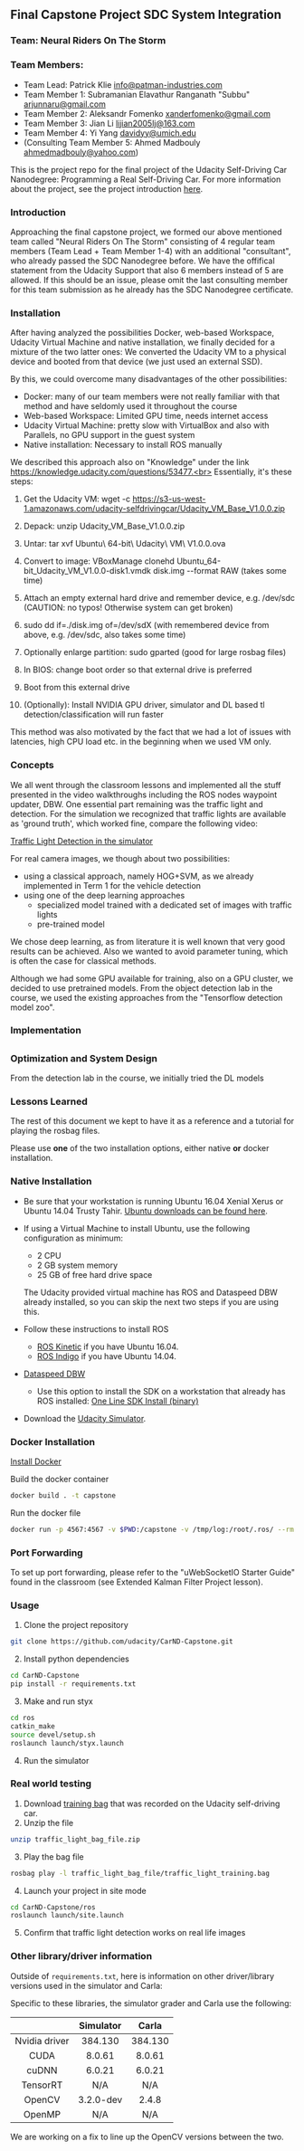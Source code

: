 ## Final Capstone Project SDC System Integration
### Team: Neural Riders On The Storm
### Team Members:
* Team Lead: Patrick Klie <info@patman-industries.com>
* Team Member 1: Subramanian Elavathur Ranganath "Subbu" <arjunnaru@gmail.com>
* Team Member 2: Aleksandr Fomenko <xanderfomenko@gmail.com>
* Team Member 3: Jian Li <lijian2005lj@163.com>
* Team Member 4: Yi Yang <davidyy@umich.edu>
* (Consulting Team Member 5: Ahmed Madbouly <ahmedmadbouly@yahoo.com>)


This is the project repo for the final project of the Udacity Self-Driving Car Nanodegree: Programming a Real Self-Driving Car. For more information about the project, see the project introduction [here](https://classroom.udacity.com/nanodegrees/nd013/parts/6047fe34-d93c-4f50-8336-b70ef10cb4b2/modules/e1a23b06-329a-4684-a717-ad476f0d8dff/lessons/462c933d-9f24-42d3-8bdc-a08a5fc866e4/concepts/5ab4b122-83e6-436d-850f-9f4d26627fd9).

### Introduction

Approaching the final capstone project, we formed our above mentioned team called "Neural Riders On The Storm" consisting of 4 regular team members (Team Lead + Team Member 1-4) with an additional "consultant", who already passed the SDC Nanodegree before. We have the offifical statement from the Udacity Support that also 6 members instead of 5 are allowed. If this should be an issue, please omit the last consulting member for this team submission as he already has the SDC Nanodegree certificate.

### Installation

After having analyzed the possibilities Docker, web-based Workspace, Udacity Virtual Machine and native installation, we finally decided for a mixture of the two latter ones: We converted the Udacity VM to a physical device and booted from that device (we just used an external SSD).

By this, we could overcome many disadvantages of the other possibilities:

* Docker: many of our team members were not really familiar with that method and have seldomly used it throughout the course
* Web-based Workspace: Limited GPU time, needs internet access
* Udacity Virtual Machine: pretty slow with VirtualBox and also with Parallels, no GPU support in the guest system
* Native installation: Necessary to install ROS manually

We described this approach also on "Knowledge" under the link https://knowledge.udacity.com/questions/53477.<br>
Essentially, it's these steps:

1. Get the Udacity VM: wget -c https://s3-us-west-1.amazonaws.com/udacity-selfdrivingcar/Udacity_VM_Base_V1.0.0.zip

2. Depack: unzip Udacity_VM_Base_V1.0.0.zip

3. Untar: tar xvf Ubuntu\ 64-bit\ Udacity\ VM\ V1.0.0.ova

4. Convert to image: VBoxManage clonehd Ubuntu_64-bit_Udacity_VM_V1.0.0-disk1.vmdk disk.img --format RAW (takes some time)

5. Attach an empty external hard drive and remember device, e.g. /dev/sdc (CAUTION: no typos! Otherwise system can get broken)

6. sudo dd if=./disk.img of=/dev/sdX (with remembered device from above, e.g. /dev/sdc, also takes some time)

7. Optionally enlarge partition: sudo gparted (good for large rosbag files)

8. In BIOS: change boot order so that external drive is preferred

9. Boot from this external drive

10. (Optionally): Install NVIDIA GPU driver, simulator and DL based tl detection/classification will run faster

This method was also motivated by the fact that we had a lot of issues with latencies, high CPU load etc. in the beginning when we used VM only.

### Concepts

We all went through the classroom lessons and implemented all the stuff presented in the video walkthroughs including the ROS nodes waypoint updater, DBW. One essential part remaining was the traffic light and detection. For the simulation we recognized that traffic lights are available as 'ground truth', which worked fine, compare the following video:

[Traffic Light Detection in the simulator](./results/capstone-submission01-2019-08-29_05.25.15_h264.mp4)

For real camera images, we though about two possibilities:
* using a classical approach, namely HOG+SVM, as we already implemented in Term 1 for the vehicle detection
* using one of the deep learning approaches
  * specialized model trained with a dedicated set of images with traffic lights
  * pre-trained model

We chose deep learning, as from literature it is well known that very good results can be achieved. Also we wanted to avoid parameter tuning, which is often the case for classical methods.

Although we had some GPU available for training, also on a GPU cluster, we decided to use pretrained models. From the object detection lab in the course, we used the existing approaches from the "Tensorflow  detection model zoo".

### Implementation

##
### Optimization and System Design

From the detection lab in the course, we initially tried the DL models 


### Lessons Learned




The rest of this document we kept to have it as a reference and a tutorial for playing the rosbag files.

Please use **one** of the two installation options, either native **or** docker installation.

### Native Installation

* Be sure that your workstation is running Ubuntu 16.04 Xenial Xerus or Ubuntu 14.04 Trusty Tahir. [Ubuntu downloads can be found here](https://www.ubuntu.com/download/desktop).
* If using a Virtual Machine to install Ubuntu, use the following configuration as minimum:
  * 2 CPU
  * 2 GB system memory
  * 25 GB of free hard drive space

  The Udacity provided virtual machine has ROS and Dataspeed DBW already installed, so you can skip the next two steps if you are using this.

* Follow these instructions to install ROS
  * [ROS Kinetic](http://wiki.ros.org/kinetic/Installation/Ubuntu) if you have Ubuntu 16.04.
  * [ROS Indigo](http://wiki.ros.org/indigo/Installation/Ubuntu) if you have Ubuntu 14.04.
* [Dataspeed DBW](https://bitbucket.org/DataspeedInc/dbw_mkz_ros)
  * Use this option to install the SDK on a workstation that already has ROS installed: [One Line SDK Install (binary)](https://bitbucket.org/DataspeedInc/dbw_mkz_ros/src/81e63fcc335d7b64139d7482017d6a97b405e250/ROS_SETUP.md?fileviewer=file-view-default)
* Download the [Udacity Simulator](https://github.com/udacity/CarND-Capstone/releases).

### Docker Installation
[Install Docker](https://docs.docker.com/engine/installation/)

Build the docker container
```bash
docker build . -t capstone
```

Run the docker file
```bash
docker run -p 4567:4567 -v $PWD:/capstone -v /tmp/log:/root/.ros/ --rm -it capstone
```

### Port Forwarding
To set up port forwarding, please refer to the "uWebSocketIO Starter Guide" found in the classroom (see Extended Kalman Filter Project lesson).

### Usage

1. Clone the project repository
```bash
git clone https://github.com/udacity/CarND-Capstone.git
```

2. Install python dependencies
```bash
cd CarND-Capstone
pip install -r requirements.txt
```
3. Make and run styx
```bash
cd ros
catkin_make
source devel/setup.sh
roslaunch launch/styx.launch
```
4. Run the simulator

### Real world testing
1. Download [training bag](https://s3-us-west-1.amazonaws.com/udacity-selfdrivingcar/traffic_light_bag_file.zip) that was recorded on the Udacity self-driving car.
2. Unzip the file
```bash
unzip traffic_light_bag_file.zip
```
3. Play the bag file
```bash
rosbag play -l traffic_light_bag_file/traffic_light_training.bag
```
4. Launch your project in site mode
```bash
cd CarND-Capstone/ros
roslaunch launch/site.launch
```
5. Confirm that traffic light detection works on real life images

### Other library/driver information
Outside of `requirements.txt`, here is information on other driver/library versions used in the simulator and Carla:

Specific to these libraries, the simulator grader and Carla use the following:

|        | Simulator | Carla  |
| :-----------: |:-------------:| :-----:|
| Nvidia driver | 384.130 | 384.130 |
| CUDA | 8.0.61 | 8.0.61 |
| cuDNN | 6.0.21 | 6.0.21 |
| TensorRT | N/A | N/A |
| OpenCV | 3.2.0-dev | 2.4.8 |
| OpenMP | N/A | N/A |

We are working on a fix to line up the OpenCV versions between the two.
